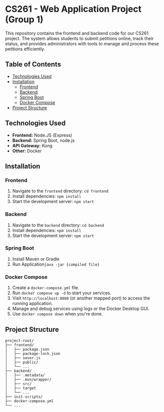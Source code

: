 # CS261 - Web Application Project (Group 1)
This repository contains the frontend and backend code for our CS261 project. The system allows students to submit petitions online, track their status, and provides administrators with tools to manage and process these petitions efficiently.

## Table of Contents
* [Technologies Used](#technologies-used)
* [Installation](#installation)
  * [Frontend](#frontend)
  * [Backend](#backend)
  * [Spring Boot](#spring-boot)
  * [Docker Compose](#docker-compose)
* [Project Structure](#project-structure)

## Technologies Used
* **Frontend:** Node.JS (Express)
* **Backend:** Spring Boot, node.js
* **API Gateway:** Kong
* **Other:**  Docker

## Installation
### Frontend
1. Navigate to the `frontend` directory: `cd frontend`
2. Install dependencies: `npm install`
3. Start the development server: `npm start`

### Backend
1. Navigate to the `backend` directory: `cd backend`
2. Install dependencies: `npm install`
3. Start the development server: `npm start`

### Spring Boot
1. Install Maven or Gradle
2. Run Application`java -jar {compiled file}`

### Docker Compose
1. Create a `docker-compose.yml` file.
2. Run `docker compose up -d` to start your services.
3. Visit `http://localhost:8080` (or another mapped port) to access the running application.
4. Manage and debug services using logs or the Docker Desktop GUI.
5. Use `docker compose down` when you're done.

## Project Structure
```
project-root/
├── frontend/
│   ├── package.json
│   ├── package-lock.json
│   ├── sever.js
│   ├── public/
│   └── ...
├── backend/
│   ├── .metadata/
│   ├── .mvn/wrapper/
│   ├── src/
│   ├── target
│   └── ...
├── init-scripts/
├── docker-compose.yml
└── ...
```